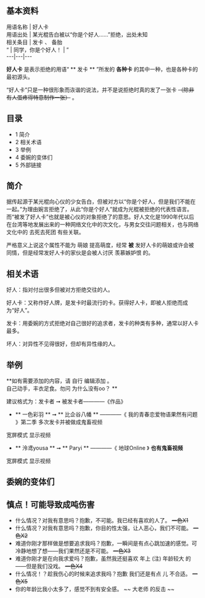 **基本资料**  
---  
用语名称  |  好人卡   
用语出处  |  某光棍告白被以“你是个好人……”拒绝，出处未知   
相关条目  |  发卡  、  备胎   
“  |  同学，你是个好人！  |  ”   
---|---|---  
  
**好人卡** 是表示拒绝的用语“ ** 发卡  ** ”所发的 **各种卡** 的其中一种，也是各种卡的最初源头。

“好人卡”只是一种很形象而诙谐的说法，并不是说拒绝时真的发了一张卡 ~~（除非有人蛋疼得特意制作一张）~~ 。

##  目录

  * 1  简介 
  * 2  相关术语 
  * 3  举例 
  * 4  委婉的变体们 
  * 5  外部链接 

##  简介

据传起源于某光棍向心仪的少女告白，但被对方以“你是个好人，但是我们不能在一起。”为理由婉言拒绝了，从此“你是个好人”就成为光棍被拒绝的代表性语言。而“被发了好人卡”也就是被心仪的对象拒绝了的意思。好人文化是1990年代以后在台湾等地发展出来的一种网络文化中的次文化，与男女交往问题相关，也与网络文化中的
去死去死团  有些关联。

严格意义上说这个属性不能为  萌娘  提高萌度，经常 **被** 发好人卡的萌娘或许会被同情，但是经常发好人卡的家伙是会被人讨厌  羡慕嫉妒恨  的。

##  相关术语

好人：指对付出很多但被对方拒绝交往的人。

好人卡：又称作好人牌，是发卡时最流行的卡。获得好人卡，即被人拒绝而成为“好人”。

发卡：用委婉的方式拒绝对自己很好的追求者，发卡的种类有多种，通常以好人卡最多。

坏人：对异性不见得很好，但却有异性缘的人。

##  举例

**如有需要添加的内容，请 自行  编辑添加  。  
自己动手，丰衣足食。勿问  为什么没有oo？  **

建议格式为：发卡者 ➞ 被发卡者————《作品》

  * ** 一色彩羽  ** ➞ ** 比企谷八幡  ** ————《  我的青春恋爱物语果然有问题  》第二季  多次发卡并被做成鬼畜视频 

宽屏模式  显示视频

  * ** 泠鸢yousa  ** ➞ ** Paryi  ** ————《  地球Online  》  **也有鬼畜视频**

宽屏模式  显示视频

##  委婉的变体们

慎点！可能导致成吨伤害  
---  
  
  * 什么情况？对我有意思吗？抱歉，不可能。我已经有喜欢的人了。 ~~一色X1~~
  * 什么情况？对我有意思吗？抱歉，你目的性太强，让人恶心，我们不可能。 ~~一色X2~~
  * 难道你刚才那样做是想要追求我吗？抱歉，一瞬间是有点心跳加速的感觉。可冷静地想了想——我们果然还是不可能。 ~~一色X3~~
  * 难道你刚才是在向我求爱吗？抱歉，虽然我还挺喜欢  年上  (注)  年龄较大  的——但是我们没戏。 ~~一色X4~~
  * 什么情况！？趁我伤心的时候来追求我吗？抱歉 我们还是有点  儿  不合适。 ~~一色X5~~
  * 你的年龄比我小太多了，感觉不到有安全感。 ~~ 大老师  的反击 ~~

  
  
  